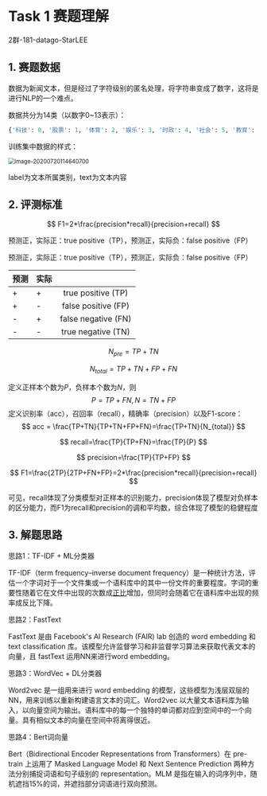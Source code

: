 # Task 1 赛题理解

2群-181-datago-StarLEE

## 1. 赛题数据

数据为新闻文本，但是经过了字符级别的匿名处理，将字符串变成了数字，这将是进行NLP的一个难点。

数据共分为14类（以数字0~13表示）：

```python
{'科技': 0, '股票': 1, '体育': 2, '娱乐': 3, '时政': 4, '社会': 5, '教育': 6, '财经': 7, '家居': 8, '游戏': 9, '房产': 10, '时尚': 11, '彩票': 12, '星座': 13}
```

训练集中数据的样式：

<img src="C:\Users\Yixin\AppData\Roaming\Typora\typora-user-images\image-20200720114640700.png" alt="image-20200720114640700" style="zoom:80%;" />

label为文本所属类别，text为文本内容

## 2. 评测标准

$$
F1=2*\frac{precision*recall}{precision+recall}
$$

预测正，实际正：true positive（TP），预测正，实际负：false positive（FP）

预测正，实际正：true positive（TP），预测正，实际负：false positive（FP）

| 预测 | 实际 |                     |
| ---- | ---- | :-----------------: |
| +    | +    | true positive (TP)  |
| +    | -    | false positive (FP) |
| -    | +    | false negative (FN) |
| -    | -    | true negative (TN)  |

$$
N_{pre}=TP+TN
$$

$$
N_{total}=TP+TN+FP+FN
$$

定义正样本个数为*P*，负样本个数为*N*，则
$$
P = TP+FN, N=TN+FP
$$
定义识别率（acc），召回率（recall），精确率（precision）以及F1-score：
$$
acc = \frac{TP+TN}{TP+TN+FP+FN}=\frac{TP+TN}{N_{total}}
$$

$$
recall=\frac{TP}{TP+FN}=\frac{TP}{P}
$$

$$
precision=\frac{TP}{TP+FP}
$$

$$
F1=\frac{2TP}{2TP+FN+FP}=2*\frac{precision*recall}{precision+recall}
$$

可见，recall体现了分类模型对正样本的识别能力，precision体现了模型对负样本的区分能力，而F1为recall和precision的调和平均数，综合体现了模型的稳健程度

## 3. 解题思路

思路1：TF-IDF + ML分类器

TF-IDF（term frequency–inverse document frequency）是一种统计方法，评估一个字词对于一个文件集或一个语料库中的其中一份文件的重要程度。字词的重要性随着它在文件中出现的次数成[正比](https://zh.wikipedia.org/wiki/正比)增加，但同时会随着它在语料库中出现的频率成反比下降。

思路2：FastText

FastText 是由 Facebook's AI Research (FAIR) lab 创造的 word embedding 和 text classification 库。该模型允许监督学习和非监督学习算法来获取代表文本的向量，且 fastText 运用NN来进行word embedding。

思路3：WordVec + DL分类器

Word2vec 是一组用来进行 word embedding 的模型，这些模型为浅层双层的NN，用来训练以重新构建语言文本的词汇。Word2vec 以大量文本语料库为输入，以向量空间为输出。语料库中的每一个独特的单词都对应到空间中的一个向量。具有相似文本的向量在空间中将离得很近。

思路4：Bert词向量

Bert（Bidirectional Encoder Representations from Transformers）在 pre-train 上运用了 Masked Language Model 和 Next Sentence Prediction 两种方法分别捕捉词语和句子级别的 representation。MLM 是指在输入的词序列中，随机遮挡15%的词，并遮挡部分词语进行双向预测。
